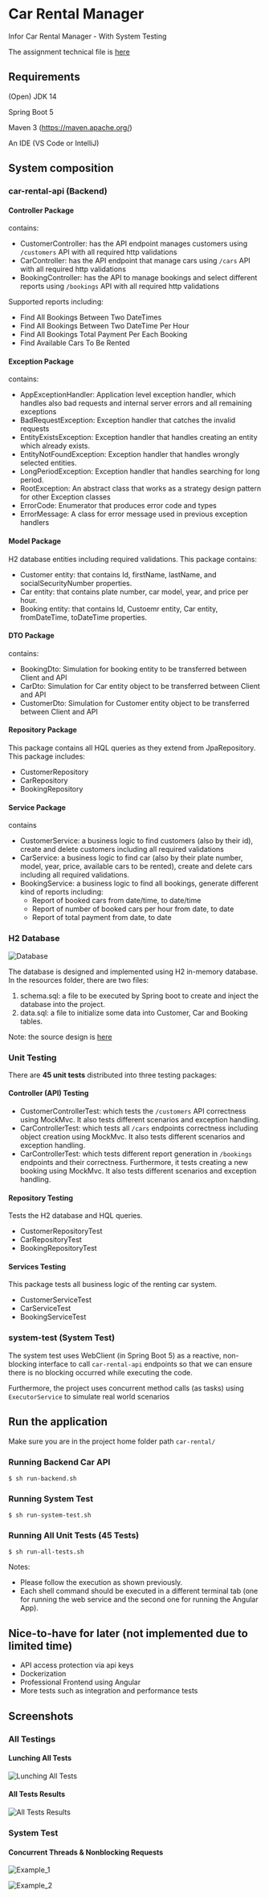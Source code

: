 # Car Rental Manager
Infor Car Rental Manager - With System Testing

The assignment technical file is [here](https://github.com/jSchnitzer1/car-rental/blob/master/Assignment.pdf "Assignment file")

## Requirements
(Open) JDK 14

Spring Boot 5

Maven 3 (https://maven.apache.org/)

An IDE (VS Code or IntelliJ)

## System composition 

### car-rental-api (Backend)
#### Controller Package
contains:
- CustomerController: has the API endpoint manages customers using ```/customers``` API with all required http validations
- CarController: has the API endpoint that manage cars using ```/cars``` API with all required http validations
- BookingController: has the API to manage bookings and select different reports using ```/bookings``` API with all required http validations

Supported reports including: 
- Find All Bookings Between Two DateTimes
- Find All Bookings Between Two DateTime Per Hour
- Find All Bookings Total Payment Per Each Booking
- Find Available Cars To Be Rented

#### Exception Package
contains:
- AppExceptionHandler: Application level exception handler, which handles also bad requests and internal server errors and all remaining exceptions
- BadRequestException: Exception handler that catches the invalid requests 
- EntityExistsException: Exception handler that handles creating an entity which already exists.
- EntityNotFoundException: Exception handler that handles wrongly selected entities. 
- LongPeriodException: Exception handler that handles searching for long period.
- RootException: An abstract class that works as a strategy design pattern for other Exception classes
- ErrorCode: Enumerator that produces error code and types
- ErrorMessage: A class for error message used in previous exception handlers 

#### Model Package
H2 database entities including required validations. This package contains: 
- Customer entity: that contains Id, firstName, lastName, and socialSecurityNumber properties.
- Car entity: that contains plate number, car model, year, and price per hour.
- Booking entity: that contains Id, Custoemr entity, Car entity, fromDateTime, toDateTime properties.  

#### DTO Package
contains:
- BookingDto: Simulation for booking entity to be transferred between Client and API
- CarDto: Simulation for Car entity object to be transferred between Client and API
- CustomerDto: Simulation for Customer entity object to be transferred between Client and API

#### Repository Package
This package contains all HQL queries as they extend from JpaRepository. 
This package includes:
- CustomerRepository
- CarRepository
- BookingRepository

#### Service Package
contains
- CustomerService: a business logic to find customers (also by their id), create and delete customers including all required validations
- CarService: a business logic to find car (also by their plate number, model, year, price, available cars to be rented), create and delete cars including all required validations.
- BookingService: a business logic to find all bookings, generate different kind of reports including:
  - Report of booked cars from date/time, to date/time
  - Report of number of booked cars per hour from date, to date
  - Report of total payment from date, to date

### H2 Database
![Database](https://github.com/jSchnitzer1/car-rental/blob/master/data_structure/car-rental.jpg)

The database is designed and implemented using H2 in-memory database. In the resources folder, there are two files:
1.  schema.sql: a file to be executed by Spring boot to create and inject the database into the project.
2. data.sql: a file to initialize some data into Customer, Car and Booking tables.

Note: the source design is [here](https://github.com/jSchnitzer1/car-rental/blob/master/data_structure/car-rental.drawio "draw.io DB file") 


### Unit Testing
There are **45 unit tests** distributed into three testing packages:

#### Controller (API) Testing
- CustomerControllerTest: which tests the ```/customers``` API correctness using MockMvc. It also tests different scenarios and exception handling. 
- CarControllerTest: which tests all ```/cars``` endpoints correctness including object creation using MockMvc. It also tests different scenarios and exception handling. 
- CarControllerTest: which tests different report generation in ```/bookings``` endpoints and their correctness. Furthermore, it tests creating a new booking using MockMvc. It also tests different scenarios and exception handling. 

#### Repository Testing
Tests the H2 database and HQL queries. 
- CustomerRepositoryTest
- CarRepositoryTest
- BookingRepositoryTest

#### Services Testing
This package tests all business logic of the renting car system. 
- CustomerServiceTest
- CarServiceTest
- BookingServiceTest

### system-test (System Test)
The system test uses WebClient (in Spring Boot 5) as a reactive, non-blocking interface to call ```car-rental-api``` endpoints so that we can ensure there is no blocking occurred while executing the code.

Furthermore, the project uses concurrent method calls (as tasks) using ```ExecutorService``` to simulate real world scenarios 

## Run the application
Make sure you are in the project home folder path ``` car-rental/ ```

### Running Backend Car API
```
$ sh run-backend.sh
```

### Running System Test
```
$ sh run-system-test.sh
```

### Running All Unit Tests (45 Tests)
```
$ sh run-all-tests.sh
```

Notes:
- Please follow the execution as shown previously. 
- Each shell command should be executed in a different terminal tab (one for running the web service and the second one for running the Angular App).

## Nice-to-have for later (not implemented due to limited time)
- API access protection via api keys
- Dockerization
- Professional Frontend using Angular
- More tests such as integration and performance tests

## Screenshots

### All Testings 

#### Lunching All Tests
![Lunching All Tests](https://github.com/jSchnitzer1/car-rental/blob/master/screenshots/all_tests_1.png)

#### All Tests Results
![All Tests Results](https://github.com/jSchnitzer1/car-rental/blob/master/screenshots/all_tests_2.png)

### System Test

#### Concurrent Threads & Nonblocking Requests
![Example_1](https://github.com/jSchnitzer1/car-rental/blob/master/screenshots/system_test_1.png)

![Example_2](https://github.com/jSchnitzer1/car-rental/blob/master/screenshots/system_test_2.png)

